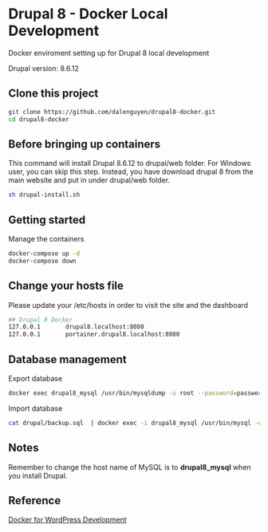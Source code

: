 # Drupal 8 - Docker Local Development

Docker enviroment setting up for Drupal 8 local development

Drupal version: 8.6.12

## Clone this project

```sh
git clone https://github.com/dalenguyen/drupal8-docker.git
cd drupal8-docker
```

## Before bringing up containers

This command will install Drupal 8.6.12 to drupal/web folder. For Windows user, you can skip this step. Instead, you have download drupal 8 from the main website and put in under drupal/web folder.

```sh
sh drupal-install.sh
```

## Getting started

Manage the containers

```sh
docker-compose up -d
docker-compose down
```

## Change your hosts file 

Please update your /etc/hosts in order to visit the site and the dashboard

```sh
## Drupal 8 Docker
127.0.0.1       drupal8.localhost:8080
127.0.0.1       portainer.drupal8.localhost:8080
```

## Database management

Export database

```sh
docker exec drupal8_mysql /usr/bin/mysqldump -u root --password=password drupal > drupal/backup.sql
```

Import database

```sh
cat drupal/backup.sql  | docker exec -i drupal8_mysql /usr/bin/mysql -u root --password=password drupal
```

## Notes

Remember to change the host name of MySQL is to __drupal8_mysql__ when you install Drupal.

## Reference

[Docker for WordPress Development](https://github.com/dalenguyen/wordpress-docker)